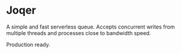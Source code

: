 Joqer
=====

A simple and fast serverless queue. Accepts concurrent writes from multiple threads and processes close to bandwidth speed.

Production ready.
